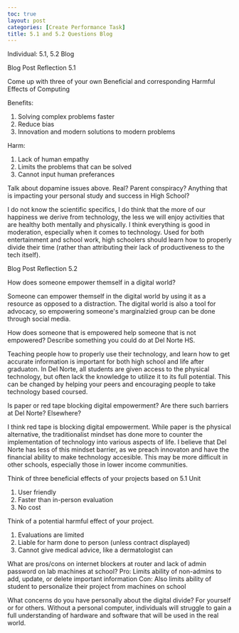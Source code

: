 ```yaml
---
toc: true
layout: post
categories: [Create Performance Task]
title: 5.1 and 5.2 Questions Blog
---
```


Individual: 5.1, 5.2 Blog

Blog Post Reflection 5.1

Come up with three of your own Beneficial and corresponding Harmful Effects of Computing

Benefits:
1. Solving complex problems faster
2. Reduce bias
3. Innovation and modern solutions to modern problems

Harm:
1. Lack of human empathy
2. Limits the problems that can be solved
3. Cannot input human preferances

Talk about dopamine issues above. Real? Parent conspiracy? Anything that is impacting your personal study and success in High School?

I do not know the scientific specifics, I do think that the more of our happiness we derive from technology, the less we will enjoy activities that are healthy both mentally and physically. I think everything is good in moderation, especially when it comes to technology. Used for both entertainment and school work, high schoolers should learn how to properly divide their time (rather than attributing their lack of productiveness to the tech itself).


Blog Post Reflection 5.2

How does someone empower themself in a digital world?

Someone can empower themself in the digital world by using it as a resource as opposed to a distraction. The digital world is also a tool for advocacy, so empowering someone's marginalzied group can be done through social media. 

How does someone that is empowered help someone that is not empowered? Describe something you could do at Del Norte HS.

Teaching people how to properly use their technology, and learn how to get accurate information is important for both high school and life after graduaton. In Del Norte, all students are given access to the physical technology, but often lack the knowledge to utilize it to its full potential. This can be changed by helping your peers and encouraging people to take technology based coursed.

Is paper or red tape blocking digital empowerment? Are there such barriers at Del Norte? Elsewhere?

I think red tape is blocking digital empowerment. While paper is the physical alternative, the traditionalist mindset has done more to counter the implementation of technology into various aspects of life. I believe that Del Norte has less of this mindset barrier, as we preach innovaton and have the financial ability to make technology accesible. This may be more difficult in other schools, especially those in lower income communities.

Think of three beneficial effects of your projects based on 5.1 Unit

1. User friendly
2. Faster than in-person evaluation
3. No cost

Think of a potential harmful effect of your project.

1. Evaluations are limited
2. Liable for harm done to person (unless contract displayed)
3. Cannot give medical advice, like a dermatologist can

What are pros/cons on internet blockers at router and lack of admin password on lab machines at school?
Pro: Limits ability of non-admins to add, update, or delete important information
Con: Also limits ability of student to personalize their project from machines on school

What concerns do you have personally about the digital divide?  For yourself or for others.
Without a personal computer, individuals will struggle to gain a full understanding of hardware and software that will be used in the real world.

